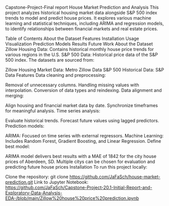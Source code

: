 Capstone-Project-Final report
House Market Prediction and Analysis
This project analyzes historical housing market data alongside S&P 500 index trends to model and predict house prices. It explores various machine learning and statistical techniques, including ARIMA and regression models, to identify relationships between financial markets and real estate prices.

Table of Contents
About the Dataset
Features
Installation
Usage
Visualization
Prediction Models
Results
Future Work
About the Dataset
Zillow Housing Data: Contains historical monthly house price trends for various regions in the U.S.
S&P 500 Data: Historical price data of the S&P 500 index.
The datasets are sourced from:

Zillow Housing Market Data: Metro Zillow Data
S&P 500 Historical Data: S&P Data
Features
Data cleaning and preprocessing:

Removal of unnecessary columns.
Handling missing values with interpolation.
Conversion of data types and reindexing.
Data alignment and merging:

Align housing and financial market data by date.
Synchronize timeframes for meaningful analysis.
Time series analysis:

Evaluate historical trends.
Forecast future values using lagged predictors.
Prediction models:

ARIMA: Focused on time series with external regressors.
Machine Learning: Includes Random Forest, Gradient Boosting, and Linear Regression.
Define best model:

ARIMA model delivers best results with a MAE of 1842 for the city house prices of Aberdeen, SD.
Multiple citys can be chosen for evaluation and predicting future house prices
Installation
To run this project locally:

Clone the repository:
git clone https://github.com/JaFaSch/house-market-prediction.git
Link to Jupyter Notebook: https://github.com/JaFaSch/Capstone-Project-20.1-Initial-Report-and-Exploratory-Data-Analysis-EDA-/blob/main/Zillow%20house%20price%20prediction.ipynb
